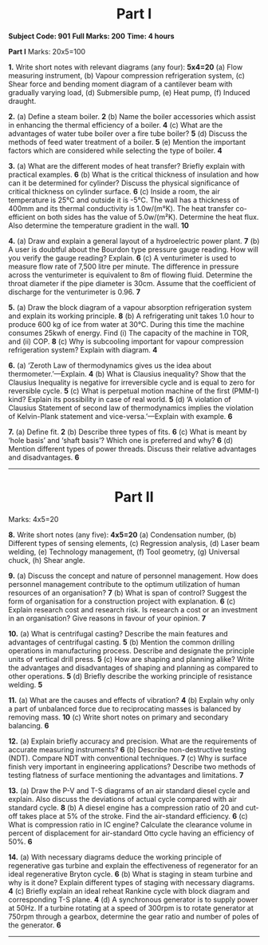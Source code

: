 
<center><h1>Part I</h1></center>

**Subject Code: 901**
**Full Marks: 200**
**Time: 4 hours**


**Part I**
Marks: 20x5=100

**1.** Write short notes with relevant diagrams (any four): **5x4=20**
(a) Flow measuring instrument, (b) Vapour compression refrigeration system, (c) Shear force and bending moment diagram of a cantilever beam with gradually varying load, (d) Submersible pump, (e) Heat pump, (f) Induced draught.

**2.**
(a) Define a steam boiler. **2**
(b) Name the boiler accessories which assist in enhancing the thermal efficiency of a boiler. **4**
(c) What are the advantages of water tube boiler over a fire tube boiler? **5**
(d) Discuss the methods of feed water treatment of a boiler. **5**
(e) Mention the important factors which are considered while selecting the type of boiler. **4**

**3.**
(a) What are the different modes of heat transfer? Briefly explain with practical examples. **6**
(b) What is the critical thickness of insulation and how can it be determined for cylinder? Discuss the physical significance of critical thickness on cylinder surface. **6**
(c) Inside a room, the air temperature is 25°C and outside it is -5°C. The wall has a thickness of 400mm and its thermal conductivity is 1.0w/(m°K). The heat transfer co-efficient on both sides has the value of 5.0w/(m²K). Determine the heat flux. Also determine the temperature gradient in the wall. **10**

**4.**
(a) Draw and explain a general layout of a hydroelectric power plant. **7**
(b) A user is doubtful about the Bourdon type pressure gauge reading. How will you verify the gauge reading? Explain. **6**
(c) A venturimeter is used to measure flow rate of 7,500 litre per minute. The difference in pressure across the venturimeter is equivalent to 8m of flowing fluid. Determine the throat diameter if the pipe diameter is 30cm. Assume that the coefficient of discharge for the venturimeter is 0.96. **7**

**5.**
(a) Draw the block diagram of a vapour absorption refrigeration system and explain its working principle. **8**
(b) A refrigerating unit takes 1.0 hour to produce 600 kg of ice from water at 30°C. During this time the machine consumes 25kwh of energy. Find (i) The capacity of the machine in TOR, and (ii) COP. **8**
(c) Why is subcooling important for vapour compression refrigeration system? Explain with diagram. **4**

**6.**
(a) ‘Zeroth Law of thermodynamics gives us the idea about thermometer.’—Explain. **4**
(b) What is Clausius inequality? Show that the Clausius Inequality is negative for irreversible cycle and is equal to zero for reversible cycle. **5**
(c) What is perpetual motion machine of the first (PMM-I) kind? Explain its possibility in case of real world. **5**
(d) ‘A violation of Clausius Statement of second law of thermodynamics implies the violation of Kelvin-Plank statement and vice-versa.’—Explain with example. **6**

**7.**
(a) Define fit. **2**
(b) Describe three types of fits. **6**
(c) What is meant by ‘hole basis’ and ‘shaft basis’? Which one is preferred and why? **6**
(d) Mention different types of power threads. Discuss their relative advantages and disadvantages. **6**

***

<center><h1>Part II</h1></center>

Marks: 4x5=20

**8.** Write short notes (any five): **4x5=20**
(a) Condensation number, (b) Different types of sensing elements, (c) Regression analysis, (d) Laser beam welding, (e) Technology management, (f) Tool geometry, (g) Universal chuck, (h) Shear angle.

**9.**
(a) Discuss the concept and nature of personnel management. How does personnel management contribute to the optimum utilization of human resources of an organisation? **7**
(b) What is span of control? Suggest the form of organisation for a construction project with explanation. **6**
(c) Explain research cost and research risk. Is research a cost or an investment in an organisation? Give reasons in favour of your opinion. **7**

**10.**
(a) What is centrifugal casting? Describe the main features and advantages of centrifugal casting. **5**
(b) Mention the common drilling operations in manufacturing process. Describe and designate the principle units of vertical drill press. **5**
(c) How are shaping and planning alike? Write the advantages and disadvantages of shaping and planning as compared to other operations. **5**
(d) Briefly describe the working principle of resistance welding. **5**

**11.**
(a) What are the causes and effects of vibration? **4**
(b) Explain why only a part of unbalanced force due to reciprocating masses is balanced by removing mass. **10**
(c) Write short notes on primary and secondary balancing. **6**

**12.**
(a) Explain briefly accuracy and precision. What are the requirements of accurate measuring instruments? **6**
(b) Describe non-destructive testing (NDT). Compare NDT with conventional techniques. **7**
(c) Why is surface finish very important in engineering applications? Describe two methods of testing flatness of surface mentioning the advantages and limitations. **7**

**13.**
(a) Draw the P-V and T-S diagrams of an air standard diesel cycle and explain. Also discuss the deviations of actual cycle compared with air standard cycle. **8**
(b) A diesel engine has a compression ratio of 20 and cut-off takes place at 5% of the stroke. Find the air-standard efficiency. **6**
(c) What is compression ratio in IC engine? Calculate the clearance volume in percent of displacement for air-standard Otto cycle having an efficiency of 50%. **6**

**14.**
(a) With necessary diagrams deduce the working principle of regenerative gas turbine and explain the effectiveness of regenerator for an ideal regenerative Bryton cycle. **6**
(b) What is staging in steam turbine and why is it done? Explain different types of staging with necessary diagrams. **4**
(c) Briefly explain an ideal reheat Rankine cycle with block diagram and corresponding T-S plane. **4**
(d) A synchronous generator is to supply power at 50Hz. If a turbine rotating at a speed of 300rpm is to rotate generator at 750rpm through a gearbox, determine the gear ratio and number of poles of the generator. **6**

***

	